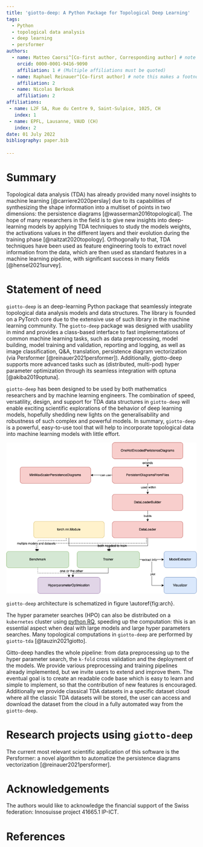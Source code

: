 ```yaml
---
title: 'giotto-deep: A Python Package for Topological Deep Learning'
tags:
  - Python
  - topological data analysis
  - deep learning
  - persformer
authors:
  - name: Matteo Caorsi^[Co-first author, Corresponding author] # note this makes a footnote saying 'Co-first author'
    orcid: 0000-0001-9416-9090
    affiliation: 1 # (Multiple affiliations must be quoted)
  - name: Raphael Reinauer^[Co-first author] # note this makes a footnote saying 'Co-first author'
    affiliation: 2
  - name: Nicolas Berkouk
    affiliation: 2
affiliations:
 - name: L2F SA, Rue du Centre 9, Saint-Sulpice, 1025, CH
   index: 1
 - name: EPFL, Lausanne, VAUD (CH)
   index: 2
date: 01 July 2022
bibliography: paper.bib

---
```


# Summary

Topological data analysis (TDA) has already provided many novel insights to machine learning 
[@carriere2020perslay] due to its capabilities of synthesizing the shape information 
into a multiset of points in two dimensions: the persistence diagrams [@wasserman2016topological]. 
The hope of many researchers in the field is to give new insights into deep-learning
models by applying TDA techniques to study the models weights, the activations values in
the different layers and their evolution during the training phase [@naitzat2020topology].
Orthogonally to that, TDA techniques have been used as feature engineering tools to extract
novel information from the data, which are then used as standard features in a machine learning
pipeline, with significant success in many fields [@hensel2021survey]. 

# Statement of need

`giotto-deep` is an deep-learning Python package that seamlessly integrate topological
data analysis models and data structures. The library is founded on a PyTorch core
due to the extensive use of such library in the machine learning community.
The `giotto-deep` package was designed with usability in mind and provides a class-based interface
to fast implementations of common machine learning tasks, such as data preprocessing, model building,
model training and validation, reporting and logging, as well as image classification, 
Q&A, translation, persistence diagram vectorization (via Persformer [@reinauer2021persformer]).
Additionally, giotto-deep supports more advanced tasks such as (distributed, multi-pod) hyper parameter
optimization through its seamless integration with optuna [@akiba2019optuna]. 

`giotto-deep` has been designed to be used by both mathematics researchers and by
machine learning engineers. The combination of speed, versatility, design, and 
support for TDA data structures in `giotto-deep` will enable exciting
scientific explorations of the behavior of deep learning models, hopefully shedding 
new lights on the generalisability and robustness of such complex and powerful
models.
In summary, `giotto-deep` is a powerful, easy-to-use tool that will help to incorporate topological 
data into machine learning models with little effort.

![Architecture UML diagram.\label{fig:arch}](arch_dgm.png)

`giotto-deep` architecture is schematized in figure \autoref{fig:arch}.

The hyper parameter searches (HPO) can also be distributed on a `kubernetes` cluster
using [python RQ](https://python-rq.org), speeding up the computation: this is an 
essential aspect when deal with large models and large hyper parameters searches. 
Many topological computations in `giotto-deep` 
are performed by `giotto-tda` [@tauzin2021giotto].

Gitto-deep handles the whole pipeline: from data preprocessing up to the hyper
parameter search, the `k-fold` cross validation and the deployment of the models. 
We provide various preprocessing and training pipelines already implemented, but 
we invite users to extend and improve them. The eventual goal is to create an 
readable code base which is easy to learn and simple to implement, so that the 
contribution of new features is encouraged.
Additionally we provide classical TDA datasets in a specific dataset cloud
where all the classic TDA datasets will be stored, the user can access and download the dataset 
from the cloud in a fully automated way from the `giotto-deep`.

# Research projects using `giotto-deep`

The current most relevant scientific application of this software is the Persformer: 
a novel algorithm to automatize the persistence diagrams vectorization [@reinauer2021persformer].

# Acknowledgements

The authors would like to acknowledge the financial support of the Swiss federation:
Innosuisse project 41665.1 IP-ICT.

# References
